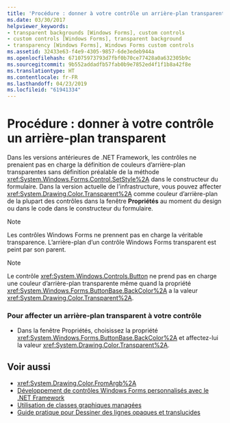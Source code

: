 ```yaml
---
title: 'Procédure : donner à votre contrôle un arrière-plan transparent'
ms.date: 03/30/2017
helpviewer_keywords:
- transparent backgrounds [Windows Forms], custom controls
- custom controls [Windows Forms], transparent background
- transparency [Windows Forms], Windows Forms custom controls
ms.assetid: 32433e63-f4e9-4305-9857-6de3edeb944a
ms.openlocfilehash: 671075973793d7fbf0b70ce77428a0a632305b9c
ms.sourcegitcommit: 9b552addadfb57fab0b9e7852ed4f1f1b8a42f8e
ms.translationtype: HT
ms.contentlocale: fr-FR
ms.lasthandoff: 04/23/2019
ms.locfileid: "61941334"
---
```

# <a name="how-to-give-your-control-a-transparent-background"></a>Procédure : donner à votre contrôle un arrière-plan transparent
Dans les versions antérieures de .NET Framework, les contrôles ne prenaient pas en charge la définition de couleurs d’arrière-plan transparentes sans définition préalable de la méthode <xref:System.Windows.Forms.Control.SetStyle%2A> dans le constructeur du formulaire. Dans la version actuelle de l’infrastructure, vous pouvez affecter <xref:System.Drawing.Color.Transparent%2A> comme couleur d’arrière-plan de la plupart des contrôles  dans la fenêtre **Propriétés** au moment du design ou dans le code dans le constructeur du formulaire.  
  
> [!NOTE]
>  Les contrôles Windows Forms ne prennent pas en charge la véritable transparence. L’arrière-plan d’un contrôle Windows Forms transparent est peint par son parent.  
  
> [!NOTE]
>  Le contrôle <xref:System.Windows.Controls.Button> ne prend pas en charge une couleur d’arrière-plan transparente même quand la propriété <xref:System.Windows.Forms.ButtonBase.BackColor%2A> a la valeur <xref:System.Drawing.Color.Transparent%2A>.  
  
### <a name="to-give-your-control-a-transparent-backcolor"></a>Pour affecter un arrière-plan transparent à votre contrôle  
  
- Dans la fenêtre Propriétés, choisissez la propriété <xref:System.Windows.Forms.ButtonBase.BackColor%2A> et affectez-lui la valeur <xref:System.Drawing.Color.Transparent%2A>.  
  
## <a name="see-also"></a>Voir aussi

- <xref:System.Drawing.Color.FromArgb%2A>
- [Développement de contrôles Windows Forms personnalisés avec le .NET Framework](developing-custom-windows-forms-controls.md)
- [Utilisation de classes graphiques managées](../advanced/using-managed-graphics-classes.md)
- [Guide pratique pour Dessiner des lignes opaques et translucides](../advanced/how-to-draw-opaque-and-semitransparent-lines.md)
